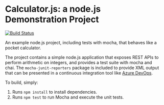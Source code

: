 Calculator.js: a node.js Demonstration Project
==============================================

[![Build Status](https://dev.azure.com/organizacja-jacka-az400/FirstProject/_apis/build/status/gjacek6-szkolenie-az400.calculator?branchName=feature%2Fbuggy3-feature)](https://dev.azure.com/organizacja-jacka-az400/FirstProject/_build/latest?definitionId=10&branchName=feature%2Fbuggy3-feature)

An example node.js project, including tests with mocha, that behaves like
a pocket calculator.

The project contains a simple node.js application that exposes REST APIs
to perform arithmetic on integers, and provides a test suite with mocha
and chai.  The `mocha-junit-reporters` package is included to provide XML
output that can be presented in a continuous integration tool like
[Azure DevOps](https://azure.com/devops).

To build, simply:

1. Runs `npm install` to install dependencies.
2. Runs `npm test` to run Mocha and execute the unit tests.

